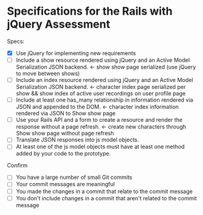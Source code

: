 # Specifications for the Rails with jQuery Assessment

Specs:
- [x] Use jQuery for implementing new requirements
- [ ] Include a show resource rendered using jQuery and an Active Model Serialization JSON backend. <- show show page serialized (use jQuery to move between shows)
- [ ] Include an index resource rendered using jQuery and an Active Model Serialization JSON backend. <- character index page serialized per show && show index of active user recordings on user profile page
- [ ] Include at least one has_many relationship in information rendered via JSON and appended to the DOM. <- character index information rendered via JSON to Show show page
- [ ] Use your Rails API and a form to create a resource and render the response without a page refresh. <- create new characters through Show show page without page refresh
- [ ] Translate JSON responses into js model objects.
- [ ] At least one of the js model objects must have at least one method added by your code to the prototype.

Confirm
- [ ] You have a large number of small Git commits
- [ ] Your commit messages are meaningful
- [ ] You made the changes in a commit that relate to the commit message
- [ ] You don't include changes in a commit that aren't related to the commit message
